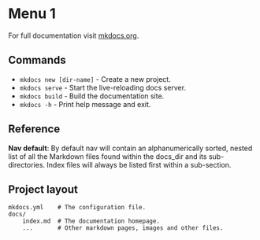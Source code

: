 # Menu 1

For full documentation visit [mkdocs.org](https://www.mkdocs.org).

## Commands

* `mkdocs new [dir-name]` - Create a new project.
* `mkdocs serve` - Start the live-reloading docs server.
* `mkdocs build` - Build the documentation site.
* `mkdocs -h` - Print help message and exit.

## Reference
**Nav default**: By default nav will contain an alphanumerically sorted, nested list of all the Markdown files found within the docs_dir and its sub-directories. Index files will always be listed first within a sub-section.

## Project layout

    mkdocs.yml    # The configuration file.
    docs/
        index.md  # The documentation homepage.
        ...       # Other markdown pages, images and other files.
